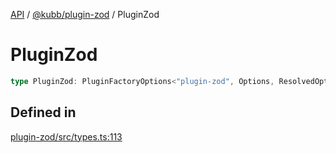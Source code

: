 [API](../../../packages.md) / [@kubb/plugin-zod](../index.md) / PluginZod

# PluginZod

```ts
type PluginZod: PluginFactoryOptions<"plugin-zod", Options, ResolvedOptions, never, ResolvePathOptions>;
```

## Defined in

[plugin-zod/src/types.ts:113](https://github.com/kubb-project/kubb/blob/ff80665146ae086e044807d0072fda660e72e1fd/packages/plugin-zod/src/types.ts#L113)
